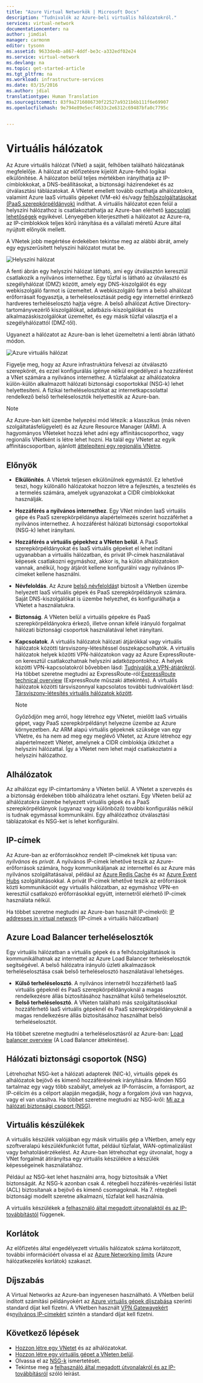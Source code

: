 ```yaml
---
title: "Azure Virtual Networkök | Microsoft Docs"
description: "Tudnivalók az Azure-beli virtuális hálózatokról."
services: virtual-network
documentationcenter: na
author: jimdial
manager: carmonm
editor: tysonn
ms.assetid: 9633de4b-a867-4ddf-be3c-a332edf02e24
ms.service: virtual-network
ms.devlang: na
ms.topic: get-started-article
ms.tgt_pltfrm: na
ms.workload: infrastructure-services
ms.date: 03/15/2016
ms.author: jdial
translationtype: Human Translation
ms.sourcegitcommit: 83f9a2716086730f22527a9321b6b111f6e69907
ms.openlocfilehash: 9e794e89e5ecf4633c2e6312c69487bfa0c7795c


---
```

# <a name="virtual-networks"></a>Virtuális hálózatok
Az Azure virtuális hálózat (VNet) a saját, felhőben található hálózatának megfelelője.  A hálózat az előfizetésre kijelölt Azure-felhő logikai elkülönítése. A hálózaton belül teljes mértékben irányíthatja az IP-címblokkokat, a DNS-beállításokat, a biztonsági házirendeket és az útválasztási táblázatokat. A VNetet emellett tovább oszthatja alhálózatokra, valamint Azure IaaS virtuális gépeket (VM-ek) és/vagy [felhőszolgáltatásokat (PaaS szerepkörpéldányok)](../cloud-services/cloud-services-choose-me.md) indíthat. A virtuális hálózatot ezen felül a helyszíni hálózathoz is csatlakoztathatja az Azure-ban elérhető [kapcsolati lehetőségek](../vpn-gateway/vpn-gateway-about-vpngateways.md#site-to-site-and-multi-site-connections) egyikével. Lényegében kiterjesztheti a hálózatot az Azure-ra, az IP-címblokkok teljes körű irányítása és a vállalati méretű Azure által nyújtott előnyök mellett.

A VNetek jobb megértése érdekében tekintse meg az alábbi ábrát, amely egy egyszerűsített helyszíni hálózatot mutat be.

![Helyszíni hálózat](./media/virtual-networks-overview/figure01.png)

A fenti ábrán egy helyszíni hálózat látható, ami egy útválasztón keresztül csatlakozik a nyilvános internethez. Egy tűzfal is látható az útválasztó és szegélyhálózat (DMZ) között, amely egy DNS-kiszolgálót és egy webkiszolgáló farmot is üzemeltet. A webkiszolgáló farm a belső alhálózat erőforrásait fogyasztja, a terheléselosztását pedig egy internettel érintkező hardveres terheléselosztó hajtja végre. A belső alhálózat Active Directory-tartományvezérlő kiszolgálókat, adatbázis-kiszolgálókat és alkalmazáskiszolgálókat üzemeltet, és egy másik tűzfal választja el a szegélyhálózattól (DMZ-től).

Ugyanezt a hálózatot az Azure-ban is lehet üzemeltetni a lenti ábrán látható módon.

![Azure virtuális hálózat](./media/virtual-networks-overview/figure02.png)

Figyelje meg, hogy az Azure infrastruktúra felveszi az útválasztó szerepkörét, és ezzel konfigurálás igénye nélkül engedélyezi a hozzáférést a VNet számára a nyilvános internethez. A tűzfalakat az alhálózatokra külön-külön alkalmazott hálózati biztonsági csoportokkal (NSG-k) lehet helyettesíteni. A fizikai terheléselosztókat az internetkapcsolattal rendelkező belső terheléselosztók helyettesítik az Azure-ban.

> [!NOTE]
> Az Azure-ban két üzembe helyezési mód létezik: a klasszikus (más néven szolgáltatásfelügyelet) és az Azure Resource Manager (ARM). A hagyományos VNeteket hozzá lehet adni egy affinitáscsoporthoz, vagy regionális VNetként is létre lehet hozni. Ha talál egy VNetet az egyik affinitáscsoportban, ajánlott [áttelepíteni egy regionális VNetre](virtual-networks-migrate-to-regional-vnet.md).
>

## <a name="benefits"></a>Előnyök
* **Elkülönítés**. A VNetek teljesen elkülönülnek egymástól. Ez lehetővé teszi, hogy különálló hálózatokat hozzon létre a fejlesztés, a tesztelés és a termelés számára, amelyek ugyanazokat a CIDR címblokkokat használják.
* **Hozzáférés a nyilvános internethez**. Egy VNet minden IaaS virtuális gépe és PaaS szerepkörpéldánya alapértelmezés szerint hozzáférhet a nyilvános internethez. A hozzáférést hálózati biztonsági csoportokkal (NSG-k) lehet irányítani.
* **Hozzáférés a virtuális gépekhez a VNeten belül**. A PaaS szerepkörpéldányokat és IaaS virtuális gépeket el lehet indítani ugyanabban a virtuális hálózatban, és privát IP-címek használatával képesek csatlakozni egymáshoz, akkor is, ha külön alhálózatokon vannak, anélkül, hogy átjárót kellene konfigurálni vagy nyilvános IP-címeket kellene használni.
* **Névfeloldás**. Az Azure [belső névfeloldás](virtual-networks-name-resolution-for-vms-and-role-instances.md)t biztosít a VNetben üzembe helyezett IaaS virtuális gépek és PaaS szerepkörpéldányok számára. Saját DNS-kiszolgálókat is üzembe helyezhet, és konfigurálhatja a VNetet a használatukra.
* **Biztonság**. A VNeten belül a virtuális gépekre és PaaS szerepkörpéldányokra érkező, illetve onnan kifelé irányuló forgalmat hálózati biztonsági csoportok használatával lehet irányítani.
* **Kapcsolatok**. A virtuális hálózatok hálózati átjárókkal vagy virtuális hálózatok közötti társviszony-létesítéssel összekapcsolhatók. A virtuális hálózatok helyek közötti VPN-hálózatokon vagy az Azure ExpressRoute-on keresztül csatlakozhatnak helyszíni adatközpontokhoz. A helyek közötti VPN-kapcsolatokról bővebben lásd: [Tudnivalók a VPN-átjárókról](../vpn-gateway/vpn-gateway-about-vpngateways.md#site-to-site-and-multi-site-connections). Ha többet szeretne megtudni az ExpressRoute-ról:[ExpressRoute technical overview](../expressroute/expressroute-introduction.md) (ExpressRoute műszaki áttekintés). A virtuális hálózatok közötti társviszonnyal kapcsolatos további tudnivalókért lásd: [Társviszony-létesítés virtuális hálózatok között](virtual-network-peering-overview.md).

  > [!NOTE]
  > Győződjön meg arról, hogy létrehoz egy VNetet, mielőtt IaaS virtuális gépet, vagy PaaS szerepkörpéldányt helyezne üzembe az Azure környezetben. Az ARM alapú virtuális gépeknek szüksége van egy VNetre, és ha nem ad meg egy meglévő VNetet, az Azure létrehoz egy alapértelmezett VNetet, amelynek a CIDR címblokkja ütközhet a helyszíni hálózattal. Így a VNetet nem lehet majd csatlakoztatni a helyszíni hálózathoz.
  >

## <a name="subnets"></a>Alhálózatok
Az alhálózat egy IP-címtartomány a VNeten belül. A VNetet a szervezés és a biztonság érdekében több alhálózatra lehet osztani. Egy VNeten belül az alhálózatokra üzembe helyezett virtuális gépek és a PaaS szerepkörpéldányok (ugyanaz vagy különböző) további konfigurálás nélkül is tudnak egymással kommunikálni. Egy alhálózathoz útválasztási táblázatokat és NSG-ket is lehet konfigurálni.

## <a name="ip-addresses"></a>IP-címek
Az Azure-ban az erőforrásokhoz rendelt IP-címeknek két típusa van: *nyilvános* és *privát*. A nyilvános IP-címek lehetővé teszik az Azure-erőforrások számára, hogy kommunikáljanak az internettel és az Azure más nyilvános szolgáltatásaival, például az [Azure Redis Cache](https://azure.microsoft.com/services/cache/) és az [Azure Event Hubs](https://azure.microsoft.com/documentation/services/event-hubs/) szolgáltatásokkal. A privát IP-címek lehetővé teszik az erőforrások közti kommunikációt egy virtuális hálózatban, az egymáshoz VPN-en keresztül csatlakozó erőforrásokkal együtt, internetről elérhető IP-címek használata nélkül.

Ha többet szeretne megtudni az Azure-ban használt IP-címekről: [IP addresses in virtual network](virtual-network-ip-addresses-overview-arm.md) (IP-címek a virtuális hálózatban)

## <a name="azure-load-balancers"></a>Azure Load Balancer terheléselosztók
Egy virtuális hálózatban a virtuális gépek és a felhőszolgáltatások is kommunikálhatnak az internettel az Azure Load Balancer terheléselosztók segítségével. A belső hálózatra irányuló üzleti alkalmazások terheléselosztása csak belső terheléselosztó használatával lehetséges.

* **Külső terheléselosztó**. A nyilvános internetről hozzáférhető IaaS virtuális gépeknél és PaaS szerepkörpéldányoknál a magas rendelkezésre állás biztosításához használhat külső terheléselosztót.
* **Belső terheléselosztó**. A VNeten található más szolgáltatásokkal hozzáférhető IaaS virtuális gépeknél és PaaS szerepkörpéldányoknál a magas rendelkezésre állás biztosításához használhat belső terheléselosztót.

Ha többet szeretne megtudni a terheléselosztásról az Azure-ban: [Load balancer overview](../load-balancer/load-balancer-overview.md) (A Load Balancer áttekintése).

## <a name="network-security-groups-nsg"></a>Hálózati biztonsági csoportok (NSG)
Létrehozhat NSG-ket a hálózati adapterek (NIC-k), virtuális gépek és alhálózatok bejövő és kimenő hozzáférésének irányítására. Minden NSG tartalmaz egy vagy több szabályt, amelyek az IP-forráscím, a forrásport, az IP-célcím és a célport alapján megadják, hogy a forgalom jóvá van hagyva, vagy el van utasítva. Ha többet szeretne megtudni az NSG-kről: [Mi az a hálózati biztonsági csoport (NSG)](virtual-networks-nsg.md).

## <a name="virtual-appliances"></a>Virtuális készülékek
A virtuális készülék valójában egy másik virtuális gép a VNetben, amely egy szoftveralapú készülékfunkciót futtat, például tűzfalat, WAN-optimalizálást vagy behatolásérzékelést. Az Azure-ban létrehozhat egy útvonalat, hogy a VNet forgalmát átirányítsa egy virtuális készülékre a készülék képességeinek használatához.

Például az NSG-ket lehet használni arra, hogy biztosítsák a VNet biztonságát. Az NSG-k azonban csak 4. rétegbeli hozzáférés-vezérlési listát (ACL) biztosítanak a bejövő és kimenő csomagoknak. Ha 7. rétegbeli biztonsági modellt szeretne alkalmazni, tűzfalat kell használnia.

A virtuális készülékek a [felhasználó által megadott útvonalaktól és az IP-továbbítástól](virtual-networks-udr-overview.md) függenek.

## <a name="limits"></a>Korlátok
Az előfizetés által engedélyezett virtuális hálózatok száma korlátozott, további információért olvassa el az [Azure Networking limits](../azure-subscription-service-limits.md#networking-limits) (Azure hálózatkezelés korlátok) szakaszt.

## <a name="pricing"></a>Díjszabás
A Virtual Networks az Azure-ban ingyenesen használható. A VNetben belül indított számítási példányokért az [Azure virtuális gépek díjszabása](https://azure.microsoft.com/pricing/details/virtual-machines/) szerinti standard díjat kell fizetni. A VNetben használt [VPN Gatewayekért](https://azure.microsoft.com/pricing/details/vpn-gateway/) és[nyilvános IP-címekért](https://azure.microsoft.com/pricing/details/ip-addresses/) szintén a standard díjat kell fizetni.

## <a name="next-steps"></a>Következő lépések
* [Hozzon létre egy VNetet](virtual-networks-create-vnet-arm-pportal.md) és az alhálózatokat.
* [Hozzon létre egy virtuális gépet a VNeten belül](../virtual-machines/virtual-machines-windows-hero-tutorial.md).
* Olvassa el az [NSG-k](virtual-networks-nsg.md) ismertetését.
* Tekintse meg a [felhasználó által megadott útvonalakról és az IP-továbbításról](virtual-networks-udr-overview.md) szóló leírást.



<!--HONumber=Feb17_HO1-->


